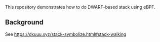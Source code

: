 This repository demonstrates how to do DWARF-based stack using eBPF.

## Background

See https://dxuuu.xyz/stack-symbolize.html#stack-walking
